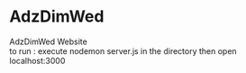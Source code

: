 # AdzDimWed
AdzDimWed Website <br>
to run : execute nodemon server.js in the directory then open localhost:3000